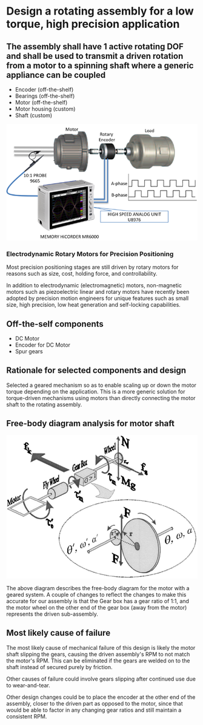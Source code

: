 # Design a rotating assembly for a low torque, high precision application

## The assembly shall have 1 active rotating DOF and shall be used to transmit a driven rotation from a motor to a spinning shaft where a generic appliance can be coupled

- Encoder (off-the-shelf)
- Bearings (off-the-shelf)
- Motor (off-the-shelf)
- Motor housing (custom)
- Shaft (custom)

![image info](/images/motor_assembly.png)

### Electrodynamic Rotary Motors for Precision Positioning

Most precision positioning stages are still driven by rotary motors for reasons such as size, cost, holding force, and controllability.

In addition to electrodynamic (electromagnetic) motors, non-magnetic motors such as piezoelectric linear and rotary motors have recently been adopted by precision motion engineers for unique features such as small size, high precision, low heat generation and self-locking capabilities.

## Off-the-self components

- DC Motor
- Encoder for DC Motor
- Spur gears

## Rationale for selected components and design

Selected a geared mechanism so as to enable scaling up or down the motor torque depending on the application. This is a more generic solution for torque-driven mechanisms using motors than directly connecting the motor shaft to the rotating assembly.

## Free-body diagram analysis for motor shaft

![image info](/images/free_body.png)

The above diagram describes the free-body diagram for the motor with a geared system. A couple of changes to reflect the changes to make this accurate for our assembly is that the Gear box has a gear ratio of 1:1, and the motor wheel on the other end of the gear box (away from the motor) represents the driven sub-assembly.

## Most likely cause of failure

The most likely cause of mechanical failure of this design is likely the motor shaft slipping the gears, causing the driven assembly's RPM to not match the motor's RPM. This can be eliminated if the gears are welded on to the shaft instead of secured purely by friction.

Other causes of failure could involve gears slipping after continued use due to wear-and-tear.

Other design changes could be to place the encoder at the other end of the assembly, closer to the driven part as opposed to the motor, since that would be able to factor in any changing gear ratios and still maintain a consistent RPM.
